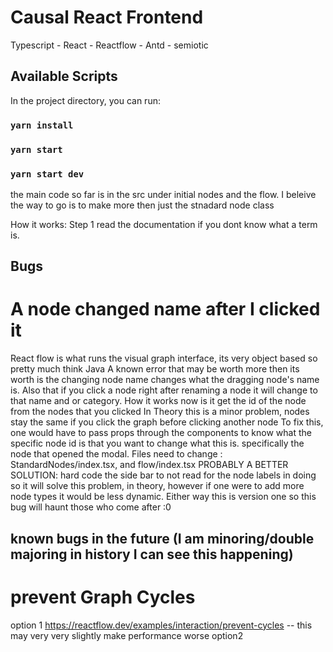 # Causal React Frontend
Typescript - React - Reactflow - Antd - semiotic


## Available Scripts

In the project directory, you can run:

### `yarn install`
### `yarn start`
### `yarn start dev`

the main code so far is in the src under initial nodes and the flow. I beleive the way to go is to make more then just the stnadard node class  

How it works:
Step 1 read the documentation if you dont know what a term is.

## Bugs 
# A node changed name after I clicked it
React flow is what runs the visual graph interface, its very object based so pretty much think Java
A known error that may be worth more then its worth is the changing node name changes what the dragging node's name is. 
Also that if you click a node right after renaming a node it will change to that name and or category.
How it works now is it get the id of the node from the nodes that you clicked
In Theory this is a minor problem, nodes stay the same if you click the graph before clicking another node
To fix this, one would have to pass props through the components to know what the specific node id is that you want to change
what this is. specifically the node that opened the modal.
Files need to change : StandardNodes/index.tsx, and flow/index.tsx
PROBABLY A BETTER SOLUTION:
hard code the side bar to not read for the node labels
in doing so it will solve this problem, in theory, however if one were to add more node types it would be less dynamic. 
Either way this is version one so this bug will haunt those who come after :0


## known bugs in the future (I am minoring/double majoring in history I can see this happening)
# prevent Graph Cycles
option 1 https://reactflow.dev/examples/interaction/prevent-cycles -- this may very very slightly make performance worse
option2 
